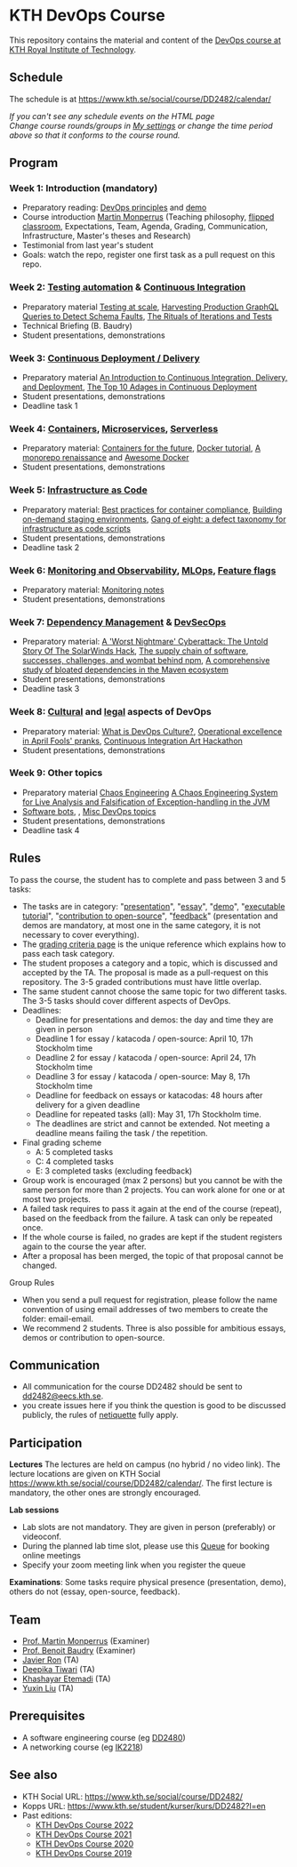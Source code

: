# KTH DevOps Course

This repository contains the material and content of the [DevOps course at KTH Royal Institute of Technology](https://www.kth.se/social/course/DD2482/).

## Schedule

The schedule is at <https://www.kth.se/social/course/DD2482/calendar/>

*If you can't see any schedule events on the HTML page*  
*Change course rounds/groups in [My settings](https://www.kth.se/social/course/DD2482/subscription/) or change the time period above so that it conforms to the course round.*

## Program

### Week 1: Introduction (mandatory)
* Preparatory reading: [DevOps principles](https://www.atlassian.com/devops/what-is-devops) and [demo](https://youtu.be/qcm0rG8EKXI)
* Course introduction [Martin Monperrus](https://www.monperrus.net/martin/) (Teaching philosophy, [flipped classroom](https://en.wikipedia.org/wiki/Flipped_classroom), Expectations, Team, Agenda, Grading, Communication, Infrastructure, Master's theses and Research)
* Testimonial from last year's student
* Goals: watch the repo, register one first task as a pull request on this repo.

### Week 2: [Testing automation](https://github.com/KTH/devops-course/issues/9) & [Continuous Integration](https://github.com/KTH/devops-course/issues/3)
* Preparatory material [Testing at scale](https://increment.com/testing/testing-at-scale/), [Harvesting Production GraphQL Queries to Detect Schema Faults](https://arxiv.org/pdf/2112.08267), [The Rituals of
Iterations and Tests](https://ieeexplore.ieee.org/stamp/stamp.jsp?arnumber=9238653)
* Technical Briefing (B. Baudry)
* Student presentations, demonstrations

### Week 3: [Continuous Deployment / Delivery](https://github.com/KTH/devops-course/issues/12)
* Preparatory material [An Introduction to Continuous Integration, Delivery, and Deployment](https://www.digitalocean.com/community/tutorials/an-introduction-to-continuous-integration-delivery-and-deployment), [The Top 10 Adages in Continuous Deployment](https://zlmonroe.com/CSE566/Readings/5.The_Top_10_Adages_In_Continuous_Deployment.pdf)
* Student presentations, demonstrations
* Deadline task 1

### Week 4: [Containers](https://github.com/KTH/devops-course/issues/6), [Microservices](https://github.com/KTH/devops-course/issues/11), [Serverless](https://github.com/KTH/devops-course/issues/307)
* Preparatory material: [Containers for the future](https://increment.com/containers/containers-and-open-source/), [Docker tutorial](https://www.katacoda.com/courses/docker), [A monorepo renaissance](https://increment.com/software-architecture/a-monorepo-renaissance/) and [Awesome Docker](https://github.com/veggiemonk/awesome-docker/#where-to-start)
* Student presentations, demonstrations

### Week 5: [Infrastructure as Code](https://github.com/KTH/devops-course/issues/2)
* Preparatory material: [Best practices for container compliance](https://increment.com/containers/container-compliance/), [Building on-demand staging environments](https://increment.com/containers/on-demand-staging-environments-kubernetes/), [Gang of eight: a defect taxonomy for infrastructure as code scripts](http://www.chrisparnin.me/pdf/GangOfEight.pdf)
* Student presentations, demonstrations
* Deadline task 2

### Week 6: [Monitoring and Observability](https://github.com/KTH/devops-course/issues/8), [MLOps](https://github.com/KTH/devops-course/issues/1016), [Feature flags](https://github.com/KTH/devops-course/issues/21)

* Preparatory material: [Monitoring notes](https://www.monperrus.net/martin/monitoring.pdf)
* Student presentations, demonstrations


### Week 7: [Dependency Management](https://github.com/KTH/devops-course/issues/24) & [DevSecOps](https://github.com/KTH/devops-course/issues/18)
* Preparatory material: [A 'Worst Nightmare' Cyberattack: The Untold Story Of The SolarWinds Hack](https://www.npr.org/2021/04/16/985439655/a-worst-nightmare-cyberattack-the-untold-story-of-the-solarwinds-hack), [The supply chain of software](https://increment.com/apis/apis-supply-chain-software/), [successes, challenges, and wombat behind npm](https://increment.com/development/interview-with-isaac-z-schlueter-ceo-of-npm/), [A comprehensive study of bloated dependencies in the Maven ecosystem ](https://arxiv.org/pdf/2001.07808)
* Student presentations, demonstrations
* Deadline task 3

### Week 8: [Cultural](https://github.com/KTH/devops-course/issues/7) and [legal](https://github.com/KTH/devops-course/issues/7) aspects of DevOps 
<!-- and easter eggs -->
* Preparatory material: [What is DevOps Culture?](https://www.atlassian.com/devops/what-is-devops/devops-culture), [Operational excellence in April Fools' pranks](https://dl.acm.org/doi/10.1145/3152489), [Continuous Integration Art Hackathon](https://kth.github.io/ci-hackathon/lights.html)
* Student presentations, demonstrations

### Week 9: Other topics
* Preparatory material [Chaos Engineering](https://ieeexplore.ieee.org/iel7/52/5204063/07436642.pdf) [A Chaos Engineering System for Live Analysis and Falsification of Exception-handling in the JVM](http://arxiv.org/pdf/1805.05246)
* [Software bots](https://github.com/KTH/devops-course/issues/310), , [Misc DevOps topics](https://github.com/KTH/devops-course/issues/13)
* Student presentations, demonstrations
* Deadline task 4


## Rules


To pass the course, the student has to complete and pass between 3 and 5 tasks:
* The tasks are in category: "[presentation](https://github.com/KTH/devops-course/blob/2023/grading-criteria.md#presentations)", "[essay](https://github.com/KTH/devops-course/blob/2023/grading-criteria.md#essays)", "[demo](https://github.com/KTH/devops-course/blob/2023/grading-criteria.md#demos)", "[executable tutorial](https://github.com/KTH/devops-course/blob/2023/grading-criteria.md#executable-tutorials)", "[contribution to open-source](https://github.com/KTH/devops-course/blob/2023/grading-criteria.md#open-source-contributions)", "[feedback](https://github.com/KTH/devops-course/blob/2023/grading-criteria.md#feedback)" (presentation and demos are mandatory, at most one in the same category, it is not necessary to cover everything).
* The [grading criteria page](grading-criteria.md) is the unique reference which explains how to pass each task category.
* The student proposes a category and a topic, which is discussed and accepted by the TA. The proposal is made as a pull-request on this repository. The 3-5 graded contributions must have little overlap.
* The same student cannot choose the same topic for two different tasks. The 3-5 tasks should cover different aspects of DevOps.
* Deadlines:
  * Deadline for presentations and demos: the day and time they are given in person
  * Deadline 1 for essay / katacoda / open-source: April 10, 17h Stockholm time
  * Deadline 2 for essay / katacoda / open-source: April 24, 17h Stockholm time
  * Deadline 3 for essay / katacoda / open-source: May 8, 17h Stockholm time
  * Deadline for feedback on essays or katacodas: 48 hours after delivery for a given deadline
  * Deadline for repeated tasks (all): May 31, 17h Stockholm time.
  * The deadlines are strict and cannot be extended. Not meeting a deadline means failing the task / the repetition.
* Final grading scheme
  * A: 5 completed tasks 
  * C: 4 completed tasks 
  * E: 3 completed tasks (excluding feedback)
* Group work is encouraged (max 2 persons) but you cannot be with the same person for more than 2 projects. You can work alone for one or at most two projects.
* A failed task requires to pass it again at the end of the course (repeat), based on the feedback from the failure. A task can only be repeated once.
* If the whole course is failed, no grades are kept if the student registers again to the course the year after. 
* After a proposal has been merged, the topic of that proposal cannot be changed.

Group Rules
* When you send a pull request for registration, please follow the name convention of using email addresses of two members to create the folder: email-email.
* We recommend 2 students. Three is also possible for ambitious essays, demos or contribution to open-source.

## Communication

* All communication for the course DD2482 should be sent to <dd2482@eecs.kth.se>.
* you create issues here if you think the question is good to be discussed publicly, the rules of [netiquette](https://en.wikipedia.org/wiki/Etiquette_in_technology) fully apply.

## Participation

**Lectures** The lectures are held on campus (no hybrid / no video link). The lecture locations are given on KTH Social <https://www.kth.se/social/course/DD2482/calendar/>. The first lecture is mandatory, the other ones are strongly encouraged.

**Lab sessions**

* Lab slots are not mandatory. They are given in person (preferably) or videoconf.
* During the planned lab time slot, please use this [Queue](https://queue.csc.kth.se/Queue/DD2482) for booking online meetings
* Specify your zoom meeting link when you register the queue

**Examinations**: Some tasks require physical presence (presentation, demo), others do not (essay, open-source, feedback).

## Team

* [Prof. Martin Monperrus](http://www.monperrus.net/martin/) (Examiner)
* [Prof. Benoit Baudry](https://softwarediversity.eu/) (Examiner)
* [Javier Ron](https://www.kth.se/profile/javierro?l=en) (TA)
* [Deepika Tiwari](https://www.kth.se/profile/deepikat) (TA)
* [Khashayar Etemadi](https://www.kth.se/profile/khaes) (TA)
* [Yuxin Liu](https://www.kth.se/profile/yuxinli) (TA)


## Prerequisites

* A software engineering course (eg [DD2480](https://www.kth.se/student/kurser/kurs/DD2480))
* A networking course (eg [IK2218](https://www.kth.se/student/kurser/kurs/IK2218?l=en))

## See also

* KTH Social URL: <https://www.kth.se/social/course/DD2482/>
* Kopps URL: <https://www.kth.se/student/kurser/kurs/DD2482?l=en>
* Past editions:
  * [KTH DevOps Course 2022](https://github.com/KTH/devops-course/blob/master/attic/2022/)
  * [KTH DevOps Course 2021](https://github.com/KTH/devops-course/blob/master/attic/2021/)
  * [KTH DevOps Course 2020](https://github.com/KTH/devops-course/blob/master/attic/2020/)
  * [KTH DevOps Course 2019](https://github.com/KTH/devops-course/blob/master/attic/2019/)



